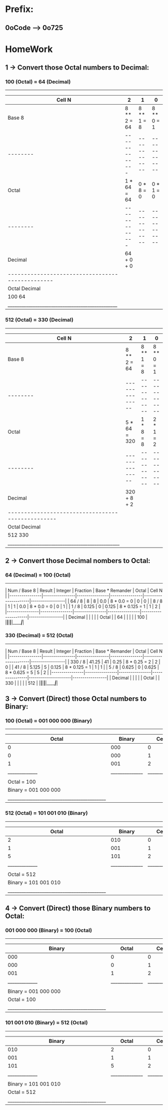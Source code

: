 # Prefix:
## 0oCode	--> 0o725

# HomeWork

## 1 -> Convert those Octal numbers to Decimal:
### 100 (Octal) = 64 (Decimal)
--------------------------------------------------
| Cell N |      2      |      1     |      0     |
|--------|-------------|------------|------------|
| Base 8 | 8 ** 2 = 64 | 8 ** 1 = 8 | 8 ** 0 = 1 |
|--------|-------------|------------|------------|
| Octal  | 1 * 64 = 64 | 0 *  8 = 0 | 0 *  1 = 0 |
|--------|-------------|------------|------------|
| Decimal|          64 +          0 +          0 |
|------------------------------------------------|
|    Octal                        Decimal        |
|    100                          64             |
|________________________________________________|

### 512 (Octal) = 330 (Decimal)
---------------------------------------------------
| Cell N |      2       |      1     |      0     |
|--------|--------------|------------|------------|
| Base 8 | 8 ** 2 = 64  | 8 ** 1 = 8 | 8 ** 0 = 1 |
|--------|--------------|------------|------------|
| Octal  | 5 * 64 = 320 | 1 *  8 = 8 | 2 *  1 = 2 |
|--------|--------------|------------|------------|
| Decimal|          320 +          8 +          2 |
|-------------------------------------------------|
|    Octal                         Decimal        |
|    512                           330            |
|_________________________________________________|


## 2 -> Convert those Decimal nombers to Octal:
###  64 (Decimal) = 100 (Octal)
-------------------------------------------------------------------------------------------------------------
| Num  / Base  8 | Result         | Integer        | Fraction       | Base * Remander     | Octal  | Cell N |
|----------------|----------------|----------------|----------------|---------------------|-----------------|
|  64  /       8 | 8              | 8              | 0.0            |    8 * 0.0     =  0 | 0      |      0 |
|   8  /       8 | 1              | 1              | 0.0            |    8 * 0.0     =  0 | 0      |      1 |
|   1  /       8 | 0.125          | 0              | 0.125          |    8 * 0.125   =  1 | 1      |      2 |
|----------------|----------------|----------------|----------------|---------------------|-----------------|
| Decimal        |                |                |                |                     | Octal           |
| 64             |                |                |                |                     | 100             |
|________________|________________|________________|________________|_____________________|_________________|

### 330 (Decimal) = 512 (Octal)
-------------------------------------------------------------------------------------------------------------
| Num  / Base  8 | Result         | Integer        | Fraction       | Base * Remander     | Octal  | Cell N |
|----------------|----------------|----------------|----------------|---------------------|-----------------|
| 330  /       8 | 41.25          | 41             | 0.25           |    8 * 0.25    =  2 | 2      |      0 |
|  41  /       8 |  5.125         |  5             | 0.125          |    8 * 0.125   =  1 | 1      |      1 |
|   5  /       8 |  0.625         |  0             | 0.625          |    8 * 0.625   =  5 | 5      |      2 |
|----------------|----------------|----------------|----------------|---------------------|-----------------|
| Decimal        |                |                |                |                     | Octal           |
| 330            |                |                |                |                     | 512             |
|________________|________________|________________|________________|_____________________|_________________|


## 3 -> Convert (Direct) those Octal numbers to Binary:
### 100 (Octal) = 001 000 000 (Binary)
---------------------------------------------
| Octal       | Binary       | Cell N       |
|-------------|--------------|--------------|
| 0           | 000          | 0            |
| 0           | 000          | 1            |
| 1           | 001          | 2            |
|_____________|______________|______________|
|                                           |
|  Octal        = 100                       |
|  Binary       = 001 000 000               |
|___________________________________________|

### 512 (Octal) = 101 001 010 (Binary)
---------------------------------------------
| Octal       | Binary       | Cell N       |
|-------------|--------------|--------------|
| 2           | 010          | 0            |
| 1           | 001          | 1            |
| 5           | 101          | 2            |
|_____________|______________|______________|
|                                           |
|  Octal        = 512                       |
|  Binary       = 101 001 010               |
|___________________________________________|


## 4 -> Convert (Direct) those Binary numbers to Octal:
###     001 000 000 (Binary) = 100 (Octal)
---------------------------------------------
| Binary      | Octal        | Cell N       |
|-------------|--------------|--------------|
| 000         | 0            | 0            |
| 000         | 0            | 1            |
| 001         | 1            | 2            |
|_____________|______________|______________|
|                                           |
|  Binary       = 001 000 000               |
|  Octal        = 100                       |
|___________________________________________|

### 101 001 010 (Binary) = 512 (Octal)
---------------------------------------------
| Binary      | Octal        | Cell N       |
|-------------|--------------|--------------|
| 010         | 2            | 0            |
| 001         | 1            | 1            |
| 101         | 5            | 2            |
|_____________|______________|______________|
|                                           |
|  Binary       = 101 001 010               |
|  Octal        = 512                       |
|___________________________________________|

